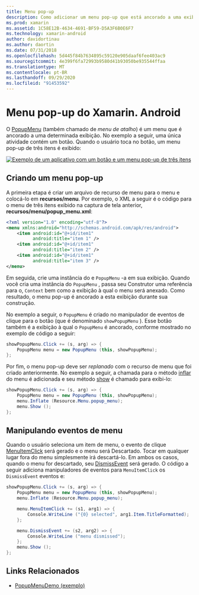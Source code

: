 ```yaml
---
title: Menu pop-up
description: Como adicionar um menu pop-up que está ancorado a uma exibição específica.
ms.prod: xamarin
ms.assetid: 1C58E12B-4634-4691-BF59-D5A3F6B0E6F7
ms.technology: xamarin-android
author: davidortinau
ms.author: daortin
ms.date: 07/31/2018
ms.openlocfilehash: 5d445f84b7634895c59120e905daaf6fee403ac9
ms.sourcegitcommit: 4e399f6fa72993b9580d41b93050be935544ffaa
ms.translationtype: MT
ms.contentlocale: pt-BR
ms.lasthandoff: 09/29/2020
ms.locfileid: "91453592"
---
```

# <a name="xamarinandroid-popup-menu"></a>Menu pop-up do Xamarin. Android

O [PopupMenu](xref:Android.Widget.PopupMenu) (também chamado de _menu de atalho_) é um menu que é ancorado a uma determinada exibição. No exemplo a seguir, uma única atividade contém um botão. Quando o usuário toca no botão, um menu pop-up de três itens é exibido:

[![Exemplo de um aplicativo com um botão e um menu pop-up de três itens](popup-menu-images/01-app-example-sml.png)](popup-menu-images/01-app-example.png#lightbox)

## <a name="creating-a-popup-menu"></a>Criando um menu pop-up

A primeira etapa é criar um arquivo de recurso de menu para o menu e colocá-lo em **recursos/menu**. Por exemplo, o XML a seguir é o código para o menu de três itens exibido na captura de tela anterior, **recursos/menu/popup_menu.xml**:

```xml
<?xml version="1.0" encoding="utf-8"?>
<menu xmlns:android="http://schemas.android.com/apk/res/android">
    <item android:id="@+id/item1"
          android:title="item 1" />
    <item android:id="@+id/item1"
          android:title="item 2" />
    <item android:id="@+id/item1"
          android:title="item 3" />
</menu>
```

Em seguida, crie uma instância do e `PopupMenu` -a em sua exibição. Quando você cria uma instância do `PopupMenu` , passa seu Construtor uma referência para o, `Context` bem como a exibição à qual o menu será anexado. Como resultado, o menu pop-up é ancorado a esta exibição durante sua construção.

No exemplo a seguir, o `PopupMenu` é criado no manipulador de eventos de clique para o botão (que é denominado `showPopupMenu` ). Esse botão também é a exibição à qual o `PopupMenu` é ancorado, conforme mostrado no exemplo de código a seguir:

```csharp
showPopupMenu.Click += (s, arg) => {
    PopupMenu menu = new PopupMenu (this, showPopupMenu);
};
```

Por fim, o menu pop-up deve ser *replanado* com o recurso de menu que foi criado anteriormente. No exemplo a seguir, a chamada para o método [inflar](xref:Android.Views.LayoutInflater.Inflate*) do menu é adicionada e seu método [show](xref:Android.Widget.PopupMenu.Show) é chamado para exibi-lo:

```csharp
showPopupMenu.Click += (s, arg) => {
    PopupMenu menu = new PopupMenu (this, showPopupMenu);
    menu.Inflate (Resource.Menu.popup_menu);
    menu.Show ();
};
```

## <a name="handling-menu-events"></a>Manipulando eventos de menu

Quando o usuário seleciona um item de menu, o evento de clique [MenuItemClick](xref:Android.Widget.PopupMenu.MenuItemClick) será gerado e o menu será Descartado. Tocar em qualquer lugar fora do menu simplesmente irá descartá-lo. Em ambos os casos, quando o menu for descartado, seu [DismissEvent](xref:Android.Widget.PopupMenu.Dismiss) será gerado. O código a seguir adiciona manipuladores de eventos para `MenuItemClick` os `DismissEvent` eventos e:

```csharp
showPopupMenu.Click += (s, arg) => {
    PopupMenu menu = new PopupMenu (this, showPopupMenu);
    menu.Inflate (Resource.Menu.popup_menu);

    menu.MenuItemClick += (s1, arg1) => {
        Console.WriteLine ("{0} selected", arg1.Item.TitleFormatted);
    };

    menu.DismissEvent += (s2, arg2) => {
        Console.WriteLine ("menu dismissed");
    };
    menu.Show ();
};
```

## <a name="related-links"></a>Links Relacionados

- [PopupMenuDemo (exemplo)](/samples/xamarin/monodroid-samples/popupmenudemo)
